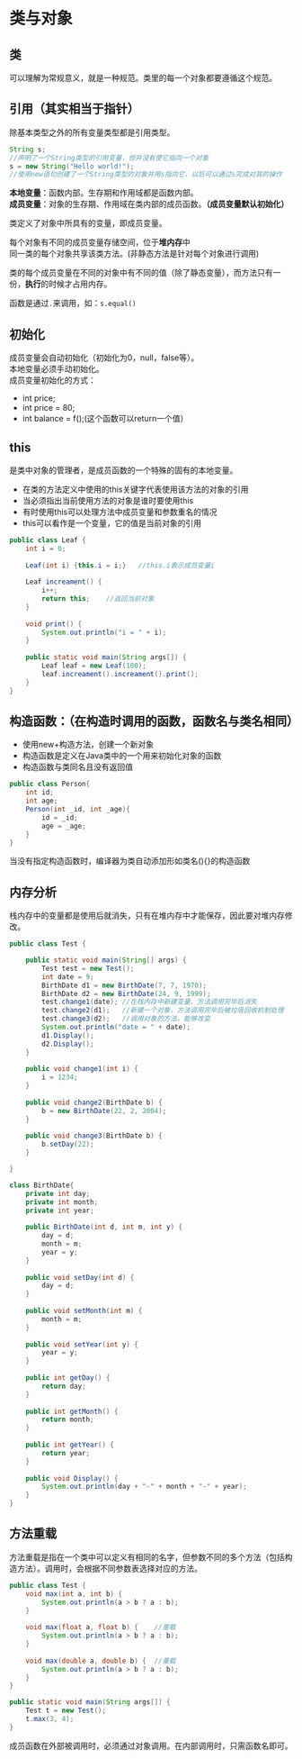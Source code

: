﻿类与对象
=====
类
---
可以理解为常规意义，就是一种规范。类里的每一个对象都要遵循这个规范。

<!--more-->

引用（其实相当于指针）
---
除基本类型之外的所有变量类型都是引用类型。

```java
String s;
//声明了一个String类型的引用变量，但并没有使它指向一个对象
s = new String("Hello world!");
//使用new语句创建了一个String类型的对象并用s指向它，以后可以通过s完成对其的操作
```

**本地变量**：函数内部。生存期和作用域都是函数内部。<br>
**成员变量**：对象的生存期、作用域在类内部的成员函数。**（成员变量默认初始化）**

类定义了对象中所具有的变量，即成员变量。

每个对象有不同的成员变量存储空间，位于**堆内存**中<br>
同一类的每个对象共享该类方法。(非静态方法是针对每个对象进行调用)

类的每个成员变量在不同的对象中有不同的值（除了静态变量），而方法只有一份，**执行**的时候才占用内存。

函数是通过`.`来调用，如：`s.equal()`

初始化
---
成员变量会自动初始化（初始化为0，null，false等）。<br>
本地变量必须手动初始化。<br>
成员变量初始化的方式：

- int price;<br>
- int price = 80;<br>
- int balance = f();(这个函数可以return一个值）

this
---
是类中对象的管理者，是成员函数的一个特殊的固有的本地变量。
* 在类的方法定义中使用的this关键字代表使用该方法的对象的引用
* 当必须指出当前使用方法的对象是谁时要使用this
* 有时使用this可以处理方法中成员变量和参数重名的情况
* this可以看作是一个变量，它的值是当前对象的引用
```java
public class Leaf {
    int i = 0;
    
    Leaf(int i) {this.i = i;}	//this.i表示成员变量i
    
    Leaf increament() {
        i++;
        return this;	//返回当前对象
    }
    
    void print() {
        System.out.println("i = " + i);
    }
    
    public static void main(String args[]) {
        Leaf leaf = new Leaf(100);
        leaf.increament().increament().print();
    }
}
```

构造函数：（在构造时调用的函数，函数名与类名相同）
---
- 使用new+构造方法，创建一个新对象
- 构造函数是定义在Java类中的一个用来初始化对象的函数
- 构造函数与类同名且没有返回值

```java
public class Person{
    int id;
    int age;
    Person(int _id, int _age){
        id = _id;
        age = _age;
    }
}
```
当没有指定构造函数时，编译器为类自动添加形如类名(){}的构造函数



## 内存分析

栈内存中的变量都是使用后就消失，只有在堆内存中才能保存，因此要对堆内存修改。

```java
public class Test {

	public static void main(String[] args) {
		Test test = new Test();
		int date = 9;
		BirthDate d1 = new BirthDate(7, 7, 1970);
		BirthDate d2 = new BirthDate(24, 9, 1999);
		test.change1(date);	//在栈内存中新建变量，方法调用完毕后消失
		test.change2(d1);	//新建一个对象，方法调用完毕后被垃圾回收机制处理
		test.change3(d2);	//调用对象的方法，能够改变
		System.out.println("date = " + date);
		d1.Display();
		d2.Display();
	}
	
	public void change1(int i) {
		i = 1234;
	}
	
	public void change2(BirthDate b) {
		b = new BirthDate(22, 2, 2004);
	}
	
	public void change3(BirthDate b) {
		b.setDay(22);
	}

}

class BirthDate{
	private int day;
	private int month;
	private int year;
	
	public BirthDate(int d, int m, int y) {
		day = d;
		month = m;
		year = y;
	}
	
	public void setDay(int d) {
		day = d;
	}
	
	public void setMonth(int m) {
		month = m;
	}
	
	public void setYear(int y) {
		year = y;
	}
	
	public int getDay() {
		return day;
	}
	
	public int getMonth() {
		return month;
	}
	
	public int getYear() {
		return year;
	}
	
	public void Display() {
		System.out.println(day + "-" + month + "-" + year);
	}
}
```

## 方法重载

方法重载是指在一个类中可以定义有相同的名字，但参数不同的多个方法（包括构造方法）。调用时，会根据不同参数表选择对应的方法。

```java
public class Test {
    void max(int a, int b) {
        System.out.println(a > b ? a : b);
    }
    
    void max(float a, float b) {	//重载
        System.out.println(a > b ? a : b);
    }
    
    void max(double a, double b) {	//重载
        System.out.println(a > b ? a : b);
    }
}

public static void main(String args[]) {
    Test t = new Test();
    t.max(3, 4);
}
```
成员函数在外部被调用时，必须通过对象调用。在内部调用时，只需函数名即可。
